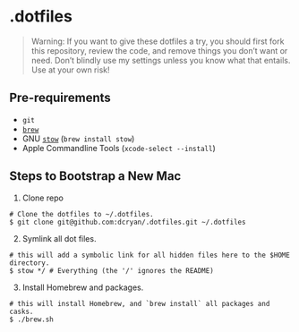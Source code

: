 # .dotfiles
> Warning: If you want to give these dotfiles a try, you should first fork this
> repository, review the code, and remove things you don’t want or need. Don’t
> blindly use my settings unless you know what that entails. Use at your own risk!

## Pre-requirements
- `git`
- [`brew`](https://brew.sh/)
- GNU [`stow`](https://www.gnu.org/software/stow/manual/stow.html) (`brew install stow`)
- Apple Commandline Tools (`xcode-select --install`)

## Steps to Bootstrap a New Mac
1. Clone repo

```
# Clone the dotfiles to ~/.dotfiles.
$ git clone git@github.com:dcryan/.dotfiles.git ~/.dotfiles
```

2. Symlink all dot files.

```
# this will add a symbolic link for all hidden files here to the $HOME directory.
$ stow */ # Everything (the '/' ignores the README)
```

3. Install Homebrew and packages.

```
# this will install Homebrew, and `brew install` all packages and casks.
$ ./brew.sh
```
